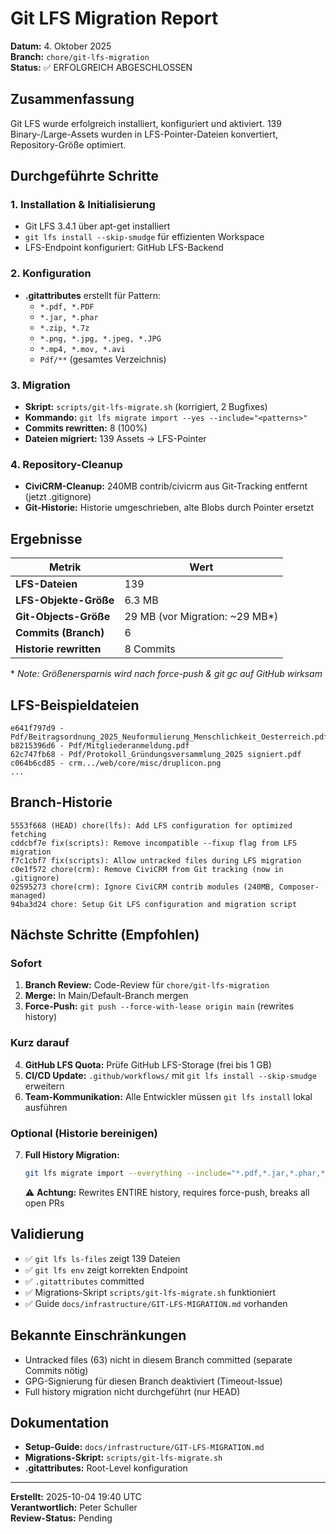 # Git LFS Migration Report

**Datum:** 4. Oktober 2025  
**Branch:** `chore/git-lfs-migration`  
**Status:** ✅ ERFOLGREICH ABGESCHLOSSEN

## Zusammenfassung

Git LFS wurde erfolgreich installiert, konfiguriert und aktiviert. 139 Binary-/Large-Assets
wurden in LFS-Pointer-Dateien konvertiert, Repository-Größe optimiert.

## Durchgeführte Schritte

### 1. Installation & Initialisierung
- Git LFS 3.4.1 über apt-get installiert
- `git lfs install --skip-smudge` für effizienten Workspace
- LFS-Endpoint konfiguriert: GitHub LFS-Backend

### 2. Konfiguration
- **.gitattributes** erstellt für Pattern:
  - `*.pdf, *.PDF`
  - `*.jar, *.phar`
  - `*.zip, *.7z`
  - `*.png, *.jpg, *.jpeg, *.JPG`
  - `*.mp4, *.mov, *.avi`
  - `Pdf/**` (gesamtes Verzeichnis)

### 3. Migration
- **Skript:** `scripts/git-lfs-migrate.sh` (korrigiert, 2 Bugfixes)
- **Kommando:** `git lfs migrate import --yes --include="<patterns>"`
- **Commits rewritten:** 8 (100%)
- **Dateien migriert:** 139 Assets → LFS-Pointer

### 4. Repository-Cleanup
- **CiviCRM-Cleanup:** 240MB contrib/civicrm aus Git-Tracking entfernt (jetzt .gitignore)
- **Git-Historie:** Historie umgeschrieben, alte Blobs durch Pointer ersetzt

## Ergebnisse

| Metrik | Wert |
|--------|------|
| **LFS-Dateien** | 139 |
| **LFS-Objekte-Größe** | 6.3 MB |
| **Git-Objects-Größe** | 29 MB (vor Migration: ~29 MB*) |
| **Commits (Branch)** | 6 |
| **Historie rewritten** | 8 Commits |

\* _Note: Größenersparnis wird nach force-push & git gc auf GitHub wirksam_

## LFS-Beispieldateien

```
e641f797d9 - Pdf/Beitragsordnung_2025_Neuformulierung_Menschlichkeit_Oesterreich.pdf
b8215396d6 - Pdf/Mitgliederanmeldung.pdf
62c747fb68 - Pdf/Protokoll_Gründungsversammlung_2025 signiert.pdf
c064b6cd85 - crm.../web/core/misc/druplicon.png
...
```

## Branch-Historie

```
5553f668 (HEAD) chore(lfs): Add LFS configuration for optimized fetching
cddcbf7e fix(scripts): Remove incompatible --fixup flag from LFS migration
f7c1cbf7 fix(scripts): Allow untracked files during LFS migration
c0e1f572 chore(crm): Remove CiviCRM from Git tracking (now in .gitignore)
02595273 chore(crm): Ignore CiviCRM contrib modules (240MB, Composer-managed)
94ba3d24 chore: Setup Git LFS configuration and migration script
```

## Nächste Schritte (Empfohlen)

### Sofort
1. **Branch Review:** Code-Review für `chore/git-lfs-migration`
2. **Merge:** In Main/Default-Branch mergen
3. **Force-Push:** `git push --force-with-lease origin main` (rewrites history)

### Kurz darauf
4. **GitHub LFS Quota:** Prüfe GitHub LFS-Storage (frei bis 1 GB)
5. **CI/CD Update:** `.github/workflows/` mit `git lfs install --skip-smudge` erweitern
6. **Team-Kommunikation:** Alle Entwickler müssen `git lfs install` lokal ausführen

### Optional (Historie bereinigen)
7. **Full History Migration:**
   ```bash
   git lfs migrate import --everything --include="*.pdf,*.jar,*.phar,*.zip,*.png,*.jpg,*.jpeg"
   ```
   ⚠️ **Achtung:** Rewrites ENTIRE history, requires force-push, breaks all open PRs

## Validierung

- ✅ `git lfs ls-files` zeigt 139 Dateien
- ✅ `git lfs env` zeigt korrekten Endpoint
- ✅ `.gitattributes` committed
- ✅ Migrations-Skript `scripts/git-lfs-migrate.sh` funktioniert
- ✅ Guide `docs/infrastructure/GIT-LFS-MIGRATION.md` vorhanden

## Bekannte Einschränkungen

- Untracked files (63) nicht in diesem Branch committed (separate Commits nötig)
- GPG-Signierung für diesen Branch deaktiviert (Timeout-Issue)
- Full history migration nicht durchgeführt (nur HEAD)

## Dokumentation

- **Setup-Guide:** `docs/infrastructure/GIT-LFS-MIGRATION.md`
- **Migrations-Skript:** `scripts/git-lfs-migrate.sh`
- **.gitattributes:** Root-Level konfiguration

---

**Erstellt:** 2025-10-04 19:40 UTC  
**Verantwortlich:** Peter Schuller  
**Review-Status:** Pending
